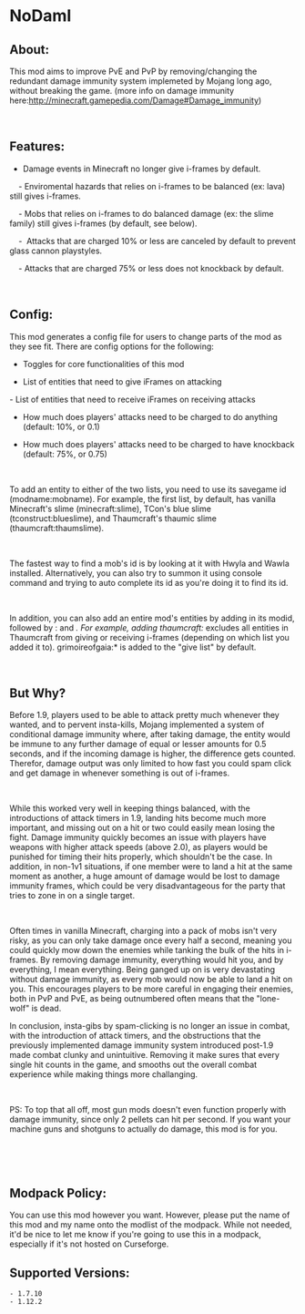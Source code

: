 ﻿# NoDamI

## About:
This mod aims to improve PvE and PvP by removing/changing the redundant damage immunity system implemeted by Mojang long ago, without breaking the game.
(more info on damage immunity here:http://minecraft.gamepedia.com/Damage#Damage_immunity)

 

## Features:

- Damage events in Minecraft no longer give i-frames by default.

    - Enviromental hazards that relies on i-frames to be balanced (ex: lava) still gives i-frames.

    - Mobs that relies on i-frames to do balanced damage (ex: the slime family) still gives i-frames (by default, see below).

    -  Attacks that are charged 10% or less are canceled by default to prevent glass cannon playstyles.

    - Attacks that are charged 75% or less does not knockback by default.

 

## Config:

This mod generates a config file for users to change parts of the mod as they see fit. There are config options for the following:

- Toggles for core functionalities of this mod

- List of entities that need to give iFrames on attacking

- List of entities that need to receive iFrames on receiving attacks

- How much does players' attacks need to be charged to do anything (default: 10%, or 0.1)

- How much does players' attacks need to be charged to have knockback (default: 75%, or 0.75)

 

To add an entity to either of the two lists, you need to use its savegame id (modname:mobname). For example, the first list, by default, has vanilla Minecraft's slime (minecraft:slime), TCon's blue slime (tconstruct:blueslime), and Thaumcraft's thaumic slime (thaumcraft:thaumslime).

 

The fastest way to find a mob's id is by looking at it with Hwyla and Wawla installed. Alternatively, you can also try to summon it using console command and trying to auto complete its id as you're doing it to find its id.

 

In addition, you can also add an entire mod's entities by adding in its modid, followed by : and *. For example, adding thaumcraft:* excludes all entities in Thaumcraft from giving or receiving i-frames (depending on which list you added it to). grimoireofgaia:* is added to the "give list" by default.

 

## But Why?

Before 1.9, players used to be able to attack pretty much whenever they wanted, and to pervent insta-kills, Mojang implemented a system of conditional damage immunity where, after taking damage, the entity would be immune to any further damage of equal or lesser amounts for 0.5 seconds, and if the incoming damage is higher, the difference gets counted. Therefor, damage output was only limited to how fast you could spam click and get damage in whenever something is out of i-frames. 

 

While this worked very well in keeping things balanced, with the introductions of attack timers in 1.9, landing hits become much more important, and missing out on a hit or two could easily mean losing the fight. Damage immunity quickly becomes an issue with players have weapons with higher attack speeds (above 2.0), as players would be punished for timing their hits properly, which shouldn't be the case. In addition, in non-1v1 situations, if one member were to land a hit at the same moment as another, a huge amount of damage would be lost to damage immunity frames, which could be very disadvantageous for the party that tries to zone in on a single target. 

 

Often times in vanilla Minecraft, charging into a pack of mobs isn't very risky, as you can only take damage once every half a second, meaning you could quickly mow down the enemies while tanking the bulk of the hits in i-frames. By removing damage immunity, everything would hit you, and by everything, I mean everything. Being ganged up on is very devastating without damage immunity, as every mob would now be able to land a hit on you. This encourages players to be more careful in engaging their enemies, both in PvP and PvE, as being outnumbered often means that the "lone-wolf" is dead. 

In conclusion, insta-gibs by spam-clicking is no longer an issue in combat, with the introduction of attack timers, and the obstructions that the previously implemented damage immunity system introduced post-1.9 made combat clunky and unintuitive. Removing it make sures that every single hit counts in the game, and smooths out the overall combat experience while making things more challanging.

 

PS: To top that all off, most gun mods doesn't even function properly with damage immunity, since only 2 pellets can hit per second. If you want your machine guns and shotguns to actually do damage, this mod is for you.

 

 

## Modpack Policy:

You can use this mod however you want. However, please put the name of this mod and my name onto the modlist of the modpack. While not needed, it'd be nice to let me know if you're going to use this in a modpack, especially if it's not hosted on Curseforge.

## Supported Versions:
	- 1.7.10
	- 1.12.2

